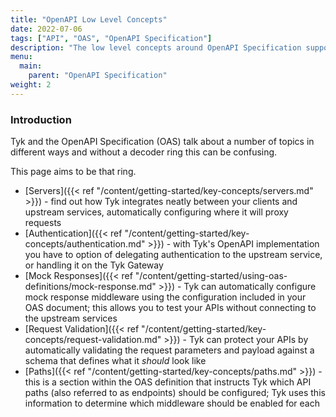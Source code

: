 ```yaml
---
title: "OpenAPI Low Level Concepts"
date: 2022-07-06
tags: ["API", "OAS", "OpenAPI Specification"]
description: "The low level concepts around OpenAPI Specification support in Tyk"
menu:
  main:
    parent: "OpenAPI Specification"
weight: 2
---
```


### Introduction

Tyk and the OpenAPI Specification (OAS) talk about a number of topics in different ways and without a decoder ring this can be confusing.

This page aims to be that ring.

- [Servers]({{< ref "/content/getting-started/key-concepts/servers.md" >}}) - find out how Tyk integrates neatly between your clients and upstream services, automatically configuring where it will proxy requests
- [Authentication]({{< ref "/content/getting-started/key-concepts/authentication.md" >}}) - with Tyk's OpenAPI implementation you have to option of delegating authentication to the upstream service, or handling it on the Tyk Gateway 
- [Mock Responses]({{< ref "/content/getting-started/using-oas-definitions/mock-response.md" >}}) - Tyk can automatically configure mock response middleware using the configuration included in your OAS document; this allows you to test your APIs without connecting to the upstream services
- [Request Validation]({{< ref "/content/getting-started/key-concepts/request-validation.md" >}})  - Tyk can protect your APIs by automatically validating the request parameters and payload against a schema that defines what it *should* look like
- [Paths]({{< ref "/content/getting-started/key-concepts/paths.md" >}}) - this is a section within the OAS definition that instructs Tyk which API paths (also referred to as endpoints) should be configured; Tyk uses this information to determine which middleware should be enabled for each
